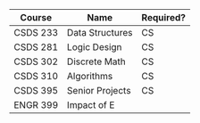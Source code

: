 | Course   | Name            | Required? |
| -------- | --------------- | --------- |
| CSDS 233 | Data Structures | CS        |
| CSDS 281 | Logic Design    | CS        |
| CSDS 302 | Discrete Math   | CS        |
| CSDS 310 | Algorithms      | CS        |
| CSDS 395 | Senior Projects | CS        |
| ENGR 399 | Impact of E                |           |
